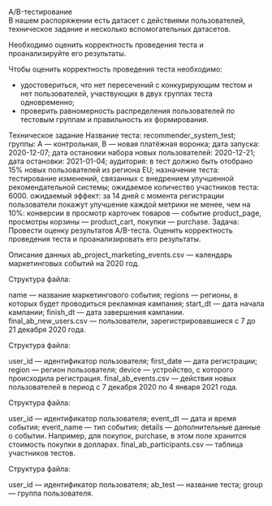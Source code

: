 A/B-тестирование  
В нашем распоряжении есть датасет с действиями пользователей, техническое задание и несколько вспомогательных датасетов.

Необходимо оценить корректность проведения теста и проанализируйте его результаты.

Чтобы оценить корректность проведения теста необходимо:

- удостовериться, что нет пересечений с конкурирующим тестом и нет пользователей, участвующих в двух группах теста одновременно;
- проверить равномерность распределения пользователей по тестовым группам и правильность их формирования.
  
Техническое задание
Название теста: recommender_system_test;
группы: А — контрольная, B — новая платёжная воронка;
дата запуска: 2020-12-07;
дата остановки набора новых пользователей: 2020-12-21;
дата остановки: 2021-01-04;
аудитория: в тест должно быть отобрано 15% новых пользователей из региона EU;
назначение теста: тестирование изменений, связанных с внедрением улучшенной рекомендательной системы;
ожидаемое количество участников теста: 6000.
ожидаемый эффект: за 14 дней с момента регистрации пользователи покажут улучшение каждой метрики не менее, чем на 10%:
конверсии в просмотр карточек товаров — событие product_page,
просмотры корзины — product_cart,
покупки — purchase.
Задача:
Провести оценку результатов A/B-теста.
Оценить корректность проведения теста и проанализировать его результаты.

Описание данных
ab_project_marketing_events.csv — календарь маркетинговых событий на 2020 год.

Структура файла:

name — название маркетингового события;
regions — регионы, в которых будет проводиться рекламная кампания;
start_dt — дата начала кампании;
finish_dt — дата завершения кампании.
final_ab_new_users.csv — пользователи, зарегистрировавшиеся с 7 до 21 декабря 2020 года.

Структура файла:

user_id — идентификатор пользователя;
first_date — дата регистрации;
region — регион пользователя;
device — устройство, с которого происходила регистрация.
final_ab_events.csv — действия новых пользователей в период с 7 декабря 2020 по 4 января 2021 года.

Структура файла:

user_id — идентификатор пользователя;
event_dt — дата и время события;
event_name — тип события;
details — дополнительные данные о событии. Например, для покупок, purchase, в этом поле хранится стоимость покупки в долларах.
final_ab_participants.csv — таблица участников тестов.

Структура файла:

user_id — идентификатор пользователя;
ab_test — название теста;
group — группа пользователя.
